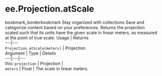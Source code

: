  
#  ee.Projection.atScale
bookmark_borderbookmark Stay organized with collections  Save and categorize content based on your preferences. 
Returns the projection scaled such that its units have the given scale in linear meters, as measured at the point of true scale.
Usage | Returns  
---|---  
`Projection.atScale(meters)` | Projection  
Argument | Type | Details  
---|---|---  
this: `projection` | Projection |   
`meters` | Float | The scale in linear meters.  
